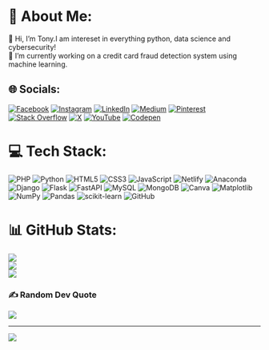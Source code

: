 # 💫 About Me:
👋 Hi, I’m Tony.I am intereset in everything python, data science and cybersecurity!<br> 👀 I’m currently working on a credit card fraud detection system using machine learning.<br>


## 🌐 Socials:
[![Facebook](https://img.shields.io/badge/Facebook-%231877F2.svg?logo=Facebook&logoColor=white)](https://facebook.com/profile.php?id=100083570376789) [![Instagram](https://img.shields.io/badge/Instagram-%23E4405F.svg?logo=Instagram&logoColor=white)](https://instagram.com/Opoku_acheampong_anthony) [![LinkedIn](https://img.shields.io/badge/LinkedIn-%230077B5.svg?logo=linkedin&logoColor=white)](https://linkedin.com/in/Anthony-Opoku-Acheampong) [![Medium](https://img.shields.io/badge/Medium-12100E?logo=medium&logoColor=white)](https://medium.com/@tonystonecode) [![Pinterest](https://img.shields.io/badge/Pinterest-%23E60023.svg?logo=Pinterest&logoColor=white)](https://pinterest.com/tonystonecode) [![Stack Overflow](https://img.shields.io/badge/-Stackoverflow-FE7A16?logo=stack-overflow&logoColor=white)](https://stackoverflow.com/users/27934676) [![X](https://img.shields.io/badge/X-black.svg?logo=X&logoColor=white)](https://x.com/Opoku_A_Anthony) [![YouTube](https://img.shields.io/badge/YouTube-%23FF0000.svg?logo=YouTube&logoColor=white)](https://youtube.com/@UCofm_0lAA9f2cef--H23iZA) [![Codepen](https://img.shields.io/badge/Codepen-000000?style=for-the-badge&logo=codepen&logoColor=white)](https://codepen.io/Tony-stone-code) 

# 💻 Tech Stack:
![PHP](https://img.shields.io/badge/php-%23777BB4.svg?style=plastic&logo=php&logoColor=white) ![Python](https://img.shields.io/badge/python-3670A0?style=plastic&logo=python&logoColor=ffdd54) ![HTML5](https://img.shields.io/badge/html5-%23E34F26.svg?style=plastic&logo=html5&logoColor=white) ![CSS3](https://img.shields.io/badge/css3-%231572B6.svg?style=plastic&logo=css3&logoColor=white) ![JavaScript](https://img.shields.io/badge/javascript-%23323330.svg?style=plastic&logo=javascript&logoColor=%23F7DF1E) ![Netlify](https://img.shields.io/badge/netlify-%23000000.svg?style=plastic&logo=netlify&logoColor=#00C7B7) ![Anaconda](https://img.shields.io/badge/Anaconda-%2344A833.svg?style=plastic&logo=anaconda&logoColor=white) ![Django](https://img.shields.io/badge/django-%23092E20.svg?style=plastic&logo=django&logoColor=white) ![Flask](https://img.shields.io/badge/flask-%23000.svg?style=plastic&logo=flask&logoColor=white) ![FastAPI](https://img.shields.io/badge/FastAPI-005571?style=plastic&logo=fastapi) ![MySQL](https://img.shields.io/badge/mysql-4479A1.svg?style=plastic&logo=mysql&logoColor=white) ![MongoDB](https://img.shields.io/badge/MongoDB-%234ea94b.svg?style=plastic&logo=mongodb&logoColor=white) ![Canva](https://img.shields.io/badge/Canva-%2300C4CC.svg?style=plastic&logo=Canva&logoColor=white) ![Matplotlib](https://img.shields.io/badge/Matplotlib-%23ffffff.svg?style=plastic&logo=Matplotlib&logoColor=black) ![NumPy](https://img.shields.io/badge/numpy-%23013243.svg?style=plastic&logo=numpy&logoColor=white) ![Pandas](https://img.shields.io/badge/pandas-%23150458.svg?style=plastic&logo=pandas&logoColor=white) ![scikit-learn](https://img.shields.io/badge/scikit--learn-%23F7931E.svg?style=plastic&logo=scikit-learn&logoColor=white) ![GitHub](https://img.shields.io/badge/github-%23121011.svg?style=plastic&logo=github&logoColor=white)
# 📊 GitHub Stats:
![](https://github-readme-stats.vercel.app/api?username=Tony-Stone-Code&theme=vision-friendly-dark&hide_border=false&include_all_commits=true&count_private=true)<br/>
![](https://github-readme-streak-stats.herokuapp.com/?user=Tony-Stone-Code&theme=vision-friendly-dark&hide_border=false)<br/>
![](https://github-readme-stats.vercel.app/api/top-langs/?username=Tony-Stone-Code&theme=vision-friendly-dark&hide_border=false&include_all_commits=true&count_private=true&layout=compact)

### ✍️ Random Dev Quote
![](https://quotes-github-readme.vercel.app/api?type=horizontal&theme=merko)

---
[![](https://visitcount.itsvg.in/api?id=Tony-Stone-Code&icon=0&color=1)](https://visitcount.itsvg.in)

<!-- Proudly created with GPRM ( https://gprm.itsvg.in ) -->
